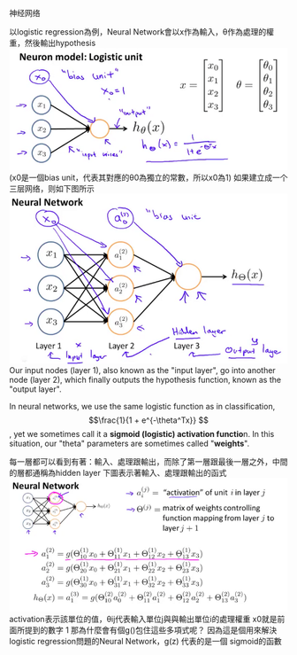 神经网络

以logistic regression為例，Neural Network會以x作為輸入，θ作為處理的權重，然後輸出hypothesis
![](/机器学习/images/27.png)
(x0是一個bias unit，代表其對應的θ0為獨立的常數，所以x0為1)
如果建立成一个三层网络，则如下图所示
![](/机器学习/images/28.png)
Our input nodes (layer 1), also known as the "input layer", go into another node (layer 2), which finally outputs the hypothesis function, known as the "output layer".

 In neural networks, we use the same logistic function as in classification,$$\frac{1}{1 + e^{-\theta^Tx}} $$, yet we sometimes call it a **sigmoid (logistic) activation functio**n. In this situation, our "theta" parameters are sometimes called "**weights**".

每一層都可以看到有著：輸入、處理跟輸出，而除了第一層跟最後一層之外，中間的層都通稱為hidden layer
下圖表示著輸入、處理跟輸出的函式
![](/机器学习/images/29.png)
activation表示該單位的值，θij代表輸入單位j與與輸出單位i的處理權重
x0就是前面所提到的數字 1
那為什麼會有個g()包住這些多項式呢？
因為這是個用來解決 logistic regression問題的Neural Network，g(z) 代表的是一個 sigmoid的函數